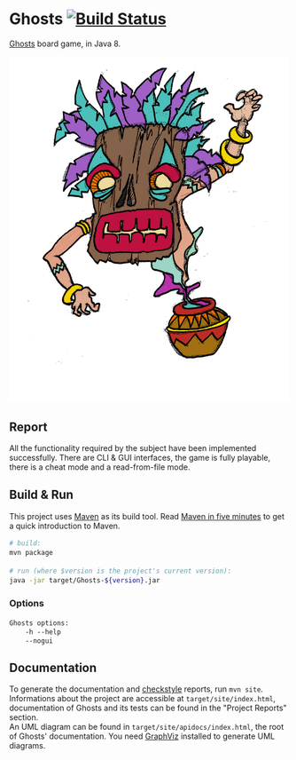 # Ghosts [![Build Status](https://travis-ci.org/VampireHemophile/Ghosts.svg)](https://travis-ci.org/VampireHemophile/Ghosts)
[Ghosts](https://en.wikipedia.org/wiki/Ghosts_%28board_game%29) board game, in Java 8.

![Ghosts](artwork/ghost1.png)

## Report
All the functionality required by the subject have been implemented successfully. There are CLI & GUI interfaces, the game is fully playable, there is a cheat mode and a read-from-file mode.

## Build & Run
This project uses [Maven](https://maven.apache.org) as its build tool.
Read [Maven in five minutes](https://maven.apache.org/guides/getting-started/maven-in-five-minutes.html) to get a quick introduction to Maven.

```sh
# build:
mvn package

# run (where $version is the project's current version):
java -jar target/Ghosts-${version}.jar
```

### Options

```
Ghosts options:
    -h --help
    --nogui
```

## Documentation
To generate the documentation and [checkstyle](http://checkstyle.sourceforge.net/) reports, run `mvn site`. Informations about the project are accessible at `target/site/index.html`, documentation of Ghosts and its tests can be found in the "Project Reports" section.  
An UML diagram can be found in `target/site/apidocs/index.html`, the root of Ghosts' documentation. You need [GraphViz](http://www.graphviz.org/) installed to generate UML diagrams.
